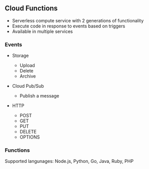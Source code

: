 ## Cloud Functions  
- Serverless compute service with 2 generations of functionality
- Execute code in response to events based on triggers
- Available in multiple services

### Events  
- Storage
    - Upload
    - Delete
    - Archive

- Cloud Pub/Sub
    - Publish a message

- HTTP
  - POST
  - GET
  - PUT
  - DELETE
  - OPTIONS


### Functions  
Supported langunages: Node.js, Python, Go, Java, Ruby, PHP  

